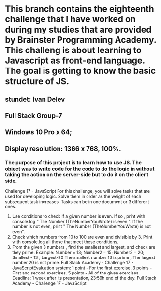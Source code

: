 # This branch contains the eighteenth challenge that I have worked on during my studies that are provided by Brainster Programming Academy. This challeng is about learning to Javascript as front-end language. The goal is getting to know the basic structure of JS.

## stundet: Ivan Delev

## Full Stack Group-7

## Windows 10 Pro x 64; 
## Display resolution: 1366 x 768, 100%.

### The purpose of this project is to learn how to use JS. The object was to write code for the code to do the logic in without taking the action on the server-side but to do it on the client side.
 

Challenge 17 - JavaScript
For this challenge, you will solve tasks that are used for developing logic.
Solve them in order as the weight of each subsequent task increases.
Tasks can be in one document or 3 different ones.
1. Use conditions to check if a given number is even. If so , print with
console.log “ The Number (TheNumberYouWrote) is even ". If the
number is not even, print " The Number (TheNumberYouWrote) is not
even".
2. Check which numbers from 10 to 100 are even and divisible by 3. Print
with console.log all those that meet these conditions.
3. From the given 3 numbers , find the smallest and largest, and check
are they prime.
Example:
Number = 13;
Number2 = 15;
Number3 = 20;
Smallest - 13 , Largest-20
The smallest number 13 is prime , The largest number 20 is not prime.
Full Stack Academy - Challenge 17 - JavaScriptEvaluation system:
1 point - For the first exercise.
3 points - First and second exercises.
5 points - All of the given exercises.
Deadline:
1 week after its presentation, 23:59h end of the day.
Full Stack Academy - Challenge 17 - JavaScript

